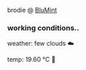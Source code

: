 brodie @ [BluMint](https://www.linkedin.com/company/blumint-io/)

<!--weather_start-->
### working conditions..

weather: few clouds ☁️

temp: 19.60 °C 👕

<!--weather_end-->
